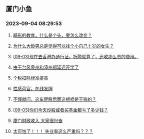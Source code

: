 ## 厦门小鱼 
### 2023-09-04 08:29:53

1. [畸形的教育，什么是个头，要怎么改变？](http://bbs.xmfish.com/read-htm-tid-18065384.html)

2. [为什么大龄男总是觉得可以找个小自己十岁的女生？](http://bbs.xmfish.com/read-htm-tid-18065317.html)

3. [[09-03]现在去香港办通行证，折腾就算了，还收那么贵的费用。](http://bbs.xmfish.com/read-htm-tid-18065329.html)

4. [由于台风泉州和漳州都延迟开学了](http://bbs.xmfish.com/read-htm-tid-18065407.html)

5. [个税扣除标准提高](http://bbs.xmfish.com/read-htm-tid-18065321.html)

6. [性感荷官，在线发牌](http://bbs.xmfish.com/read-htm-tid-18065534.html)

7. [不懂就问，这车屁股后面这根棍是干嘛的？](http://bbs.xmfish.com/read-htm-tid-18065564.html)

8. [[09-03]你们今天炒股或者买基金都亏了多少钱？](http://bbs.xmfish.com/read-htm-tid-18065582.html)

9. [厦门财政收入 大家很兴奋](http://bbs.xmfish.com/read-htm-tid-18065631.html)

10. [太可怕了！！！
失业率这么严重吗？？？](http://bbs.xmfish.com/read-htm-tid-18065409.html)

